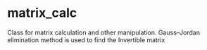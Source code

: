 # matrix_calc
Class for matrix calculation and other manipulation.
Gauss–Jordan elimination method is used to find the Invertible matrix
